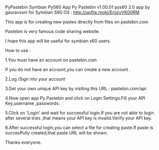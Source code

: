 PyPastebin Symbian PyS60 App
Py Pastebin v1.00.01  pys60 2.0 app by gauravssnl for Symbian S60 OS : 
http://upfile.mobi/ErozvVK00RM 

This app is for creating new pastes directly from files on pastebin.com 

Pastebin is very famous code sharing website.

I hope this app will be useful for symbian s60 users.

How to use :

1.You must have an account on pastebin.com 

If you do not have an account,you can create a new account .

2.Log /Sign into your account

3.Get your own unique API key by visiting this URL :
pastebin.com/api

4.Now open app Py Pastebin  and click on Login Settings.Fill your API Key,username ,passwords.

5.Click on 'Login' and wait for successful login.If you are not able to login after several tries ,that means your API key is invalid.Verify your  API key.

6.After successful login,you can select a file for creating paste.If paste is succesffully created,that paste URL will be shown.

Thanks everyone.
